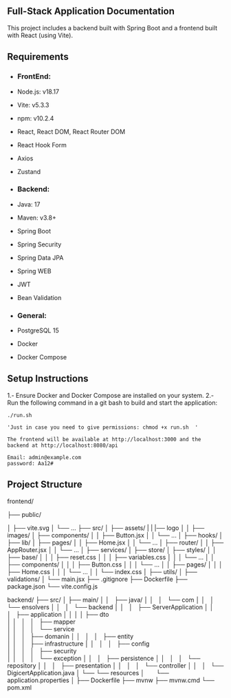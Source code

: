 
## Full-Stack Application Documentation

This project includes a backend built with Spring Boot and a frontend built with React (using Vite).


## Requirements

- ### FrontEnd:

- Node.js: v18.17
- Vite: v5.3.3
- npm: v10.2.4
- React, React DOM, React Router DOM
- React Hook Form
- Axios
- Zustand

- ### Backend:

- Java: 17
- Maven: v3.8+
- Spring Boot
- Spring Security
- Spring Data JPA
- Spring WEB
- JWT
- Bean Validation

- ### General:

- PostgreSQL 15
- Docker
- Docker Compose


## Setup Instructions

1.- Ensure Docker and Docker Compose are installed on your system.
2.- Run the following command in a git bash to build and start the application:
	
	./run.sh

	'Just in case you need to give permissions: chmod +x run.sh  ' 
	
	The frontend will be available at http://localhost:3000 and the backend at http://localhost:8080/api
	
	Email: admin@example.com
	password: Aa12#

## Project Structure



frontend/

├── public/

│   ├── vite.svg
│   └── ...
├── src/
│   ├── assets/
|   |   |── logo
│   │   ├── images/
│   ├── components/
│   │   ├── Button.jsx
│   │   └── ...
│   ├── hooks/
│   ├── lib/
│   ├── pages/
│   │   ├── Home.jsx
│   │   └── ...
│   ├── router/
│   │   ├── AppRouter.jsx
│   │   └── ...
│   ├── services/
│   ├── store/
│   ├── styles/
│   │   ├── base/
│   │       │   ├── reset.css
│   │       │   ├── variables.css
│   │       │   └── ...
│   │       ├── components/
│   │       │   ├── Button.css
│   │       │   └── ...
│   │       ├── pages/
│   │       │   ├── Home.css
│   │       │   └── ...
│   │       └── index.css
│   ├── utils/
│   ├── validations/
│   └── main.jsx
├── .gitignore
├── Dockerfile
├── package.json
└── vite.config.js



backend/
├── src/
│    ├── main/
│    │   ├── java/
│    │   │   └── com
│    │   │       └── ensolvers
│    │   │           └── backend
│    │   │               ├── ServerApplication
│    │   │               ├── application
│    │	 │				 │   ├── dto  	    
│    │   │               │   ├── mapper     
│    │   │               │   └── service   
│    │   │               ├── domanin
│    │   │               │   ├── entity 	
│    │   │               ├── infrastructure
│    │   │               │   ├── config 		
│    │   │               │   ├── security    
│    │   │               │   └── exception 
│    │   │               ├── persistence
│    │   │               │   └── repository
│    │   │               ├── presentation
│    │   │               │   └── controller 
│    │   │               └── DigicertApplication.java
│    └── └── resources
│           └── application.properties
│
├── Dockerfile
├── mvnw
├── mvnw.cmd
└── pom.xml					
		



